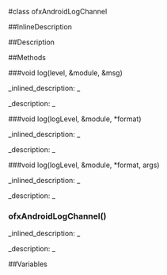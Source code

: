#class ofxAndroidLogChannel


<!--
_visible: False_
_advanced: False_
_istemplated: False_
-->

##InlineDescription






##Description





##Methods



###void log(level, &module, &msg)

<!--
_syntax: log(level, &module, &msg)_
_name: log_
_returns: void_
_returns_description: _
_parameters: ofLogLevel level, const string &module, const string &msg_
_access: public_
_version_started: 007_
_version_deprecated: _
_summary: _
_constant: False_
_static: False_
_visible: True_
_advanced: False_
-->

_inlined_description: _







_description: _







<!----------------------------------------------------------------------------->

###void log(logLevel, &module, *format)

<!--
_syntax: log(logLevel, &module, *format)_
_name: log_
_returns: void_
_returns_description: _
_parameters: ofLogLevel logLevel, const string &module, const char *format_
_access: public_
_version_started: 0.9.0_
_version_deprecated: _
_summary: _
_constant: False_
_static: False_
_visible: True_
_advanced: False_
-->

_inlined_description: _







_description: _







<!----------------------------------------------------------------------------->

###void log(logLevel, &module, *format, args)

<!--
_syntax: log(logLevel, &module, *format, args)_
_name: log_
_returns: void_
_returns_description: _
_parameters: ofLogLevel logLevel, const string &module, const char *format, va_list args_
_access: public_
_version_started: 007_
_version_deprecated: _
_summary: _
_constant: False_
_static: False_
_visible: True_
_advanced: False_
-->

_inlined_description: _







_description: _







<!----------------------------------------------------------------------------->

### ofxAndroidLogChannel()

<!--
_syntax: ofxAndroidLogChannel()_
_name: ofxAndroidLogChannel_
_returns: _
_returns_description: _
_parameters: _
_access: public_
_version_started: 007_
_version_deprecated: _
_summary: _
_constant: False_
_static: False_
_visible: True_
_advanced: False_
-->

_inlined_description: _







_description: _







<!----------------------------------------------------------------------------->

##Variables



